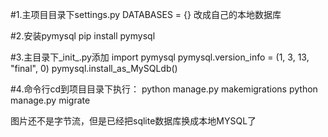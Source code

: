 #1.主项目目录下settings.py
DATABASES = {}
改成自己的本地数据库

#2.安装pymysql
pip install pymysql

#3.主目录下_init_.py添加
import pymysql
pymysql.version_info = (1, 3, 13, "final", 0)
pymysql.install_as_MySQLdb()

#4.命令行cd到项目目录下执行：
python manage.py makemigrations
python manage.py migrate

图片还不是字节流，但是已经把sqlite数据库换成本地MYSQL了

